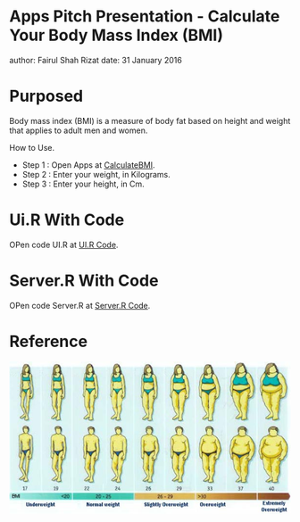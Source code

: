 Apps Pitch Presentation - Calculate Your Body Mass Index (BMI)
========================================================
author: Fairul Shah Rizat
date:  31 January 2016

Purposed
========================================================
Body mass index (BMI) is a measure of body fat based on height and weight that applies to adult men and women.


How to Use.
- Step 1 : Open Apps at [CalculateBMI](https://fairulshahrizat.shinyapps.io/CalculateBMI/).
- Step 2 : Enter your weight, in Kilograms.
- Step 3 : Enter your height, in Cm.

Ui.R With Code
========================================================

OPen code UI.R at [UI.R Code](https://github.com/fairulshahrizat/Developing-Data-Products-Project/blob/master/ui.R). 


Server.R With Code
========================================================

OPen code Server.R at [Server.R Code](https://github.com/fairulshahrizat/Developing-Data-Products-Project/blob/master/server.R). 

Reference
========================================================
![Image](www/BMI-range-chart.jpg)
